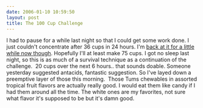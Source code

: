 ```yaml
---
date: 2006-01-10 10:59:50
layout: post
title: The 100 Cup Challenge
---
```


I had to pause for a while last night so that I could get some work done. I just couldn't concentrate after 36 cups in 24 hours. I'm [back at it for a little while now though](http://www.flickr.com/photos/miker/). Hopefully I'll at least make 75 cups. I got no sleep last night, so this is as much of a survival technique as a continuation of the challenge.  20 cups over the next 6 hours.. that sounds doable. Someone yesterday suggested antacids, fantastic suggestion. So I've layed down a preemptive layer of those this morning.  Those Tums chewables in assorted tropical fruit flavors are actually really good. I would eat them like candy if I had them around all the time. The white ones are my favorites, not sure what flavor it's supposed to be but it's damn good.
